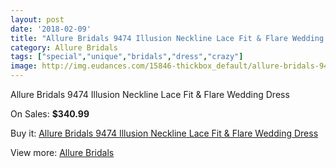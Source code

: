 ```yaml
---
layout: post
date: '2018-02-09'
title: "Allure Bridals 9474 Illusion Neckline Lace Fit & Flare Wedding Dress"
category: Allure Bridals
tags: ["special","unique","bridals","dress","crazy"]
image: http://img.eudances.com/15846-thickbox_default/allure-bridals-9474-illusion-neckline-lace-fit-flare-wedding-dress.jpg
---
```

Allure Bridals 9474 Illusion Neckline Lace Fit & Flare Wedding Dress

On Sales: **$340.99**
<a href="https://www.eudances.com/en/allure-bridals/4668-allure-bridals-9474-illusion-neckline-lace-fit-flare-wedding-dress.html"><amp-img layout="responsive" width="600" height="600" src="//img.eudances.com/15846-thickbox_default/allure-bridals-9474-illusion-neckline-lace-fit-flare-wedding-dress.jpg" alt="Allure Bridals 9474 Illusion Neckline Lace Fit & Flare Wedding Dress 0" /></a>
<a href="https://www.eudances.com/en/allure-bridals/4668-allure-bridals-9474-illusion-neckline-lace-fit-flare-wedding-dress.html"><amp-img layout="responsive" width="600" height="600" src="//img.eudances.com/15848-thickbox_default/allure-bridals-9474-illusion-neckline-lace-fit-flare-wedding-dress.jpg" alt="Allure Bridals 9474 Illusion Neckline Lace Fit & Flare Wedding Dress 1" /></a>
<a href="https://www.eudances.com/en/allure-bridals/4668-allure-bridals-9474-illusion-neckline-lace-fit-flare-wedding-dress.html"><amp-img layout="responsive" width="600" height="600" src="//img.eudances.com/15847-thickbox_default/allure-bridals-9474-illusion-neckline-lace-fit-flare-wedding-dress.jpg" alt="Allure Bridals 9474 Illusion Neckline Lace Fit & Flare Wedding Dress 2" /></a>

Buy it: [Allure Bridals 9474 Illusion Neckline Lace Fit & Flare Wedding Dress](https://www.eudances.com/en/allure-bridals/4668-allure-bridals-9474-illusion-neckline-lace-fit-flare-wedding-dress.html "Allure Bridals 9474 Illusion Neckline Lace Fit & Flare Wedding Dress")

View more: [Allure Bridals](https://www.eudances.com/en/2-allure-bridals "Allure Bridals")